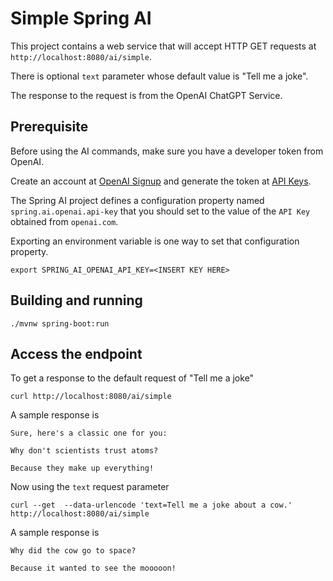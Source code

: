 # Simple Spring AI

This project contains a web service that will accept HTTP GET requests at
`http://localhost:8080/ai/simple`.

There is optional `text` parameter whose default value is "Tell me a joke".

The response to the request is from the OpenAI ChatGPT Service.

## Prerequisite

Before using the AI commands, make sure you have a developer token from OpenAI.

Create an account at [OpenAI Signup](https://platform.openai.com/signup) and generate the token at [API Keys](https://platform.openai.com/account/api-keys).

The Spring AI project defines a configuration property named `spring.ai.openai.api-key` that you should set to the value of the `API Key` obtained from `openai.com`.

Exporting an environment variable is one way to set that configuration property.
```shell
export SPRING_AI_OPENAI_API_KEY=<INSERT KEY HERE>
```

## Building and running

```
./mvnw spring-boot:run
```

## Access the endpoint

To get a response to the default request of "Tell me a joke"

```shell 
curl http://localhost:8080/ai/simple
```

A sample response is 

```text
Sure, here's a classic one for you:

Why don't scientists trust atoms?

Because they make up everything!
```

Now using the `text` request parameter
```shell
curl --get  --data-urlencode 'text=Tell me a joke about a cow.' http://localhost:8080/ai/simple 
```

A sample response is

```text
Why did the cow go to space?

Because it wanted to see the mooooon!
```

